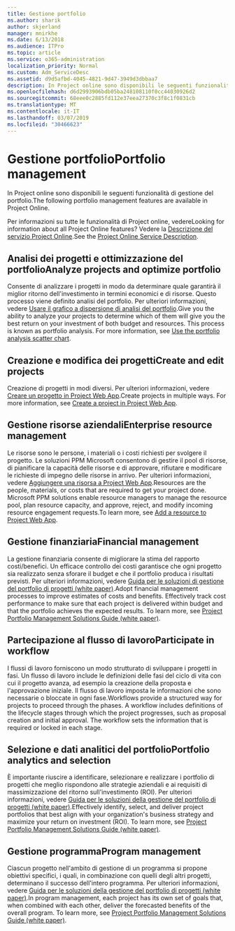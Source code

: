 ```yaml
---
title: Gestione portfolio
ms.author: sharik
author: skjerland
manager: mnirkhe
ms.date: 6/13/2018
ms.audience: ITPro
ms.topic: article
ms.service: o365-administration
localization_priority: Normal
ms.custom: Adm_ServiceDesc
ms.assetid: d9d5afbd-4045-4821-9d47-3949d3dbbaa7
description: In Project online sono disponibili le seguenti funzionalità di gestione del portfolio.
ms.openlocfilehash: d6d2993906bdb05ba248108110f0cc44030926d2
ms.sourcegitcommit: 68eee0c2885fd112e37eea27370c3f8c1f0831cb
ms.translationtype: MT
ms.contentlocale: it-IT
ms.lasthandoff: 03/07/2019
ms.locfileid: "30466623"
---
```

# <a name="portfolio-management"></a><span data-ttu-id="d315b-103">Gestione portfolio</span><span class="sxs-lookup"><span data-stu-id="d315b-103">Portfolio management</span></span>

<span data-ttu-id="d315b-104">In Project online sono disponibili le seguenti funzionalità di gestione del portfolio.</span><span class="sxs-lookup"><span data-stu-id="d315b-104">The following portfolio management features are available in Project Online.</span></span>
  
<span data-ttu-id="d315b-105">Per informazioni su tutte le funzionalità di Project online, vedere</span><span class="sxs-lookup"><span data-stu-id="d315b-105">Looking for information about all Project Online features?</span></span> <span data-ttu-id="d315b-106">Vedere la [Descrizione del servizio Project Online](project-online-service-description.md).</span><span class="sxs-lookup"><span data-stu-id="d315b-106">See the [Project Online Service Description](project-online-service-description.md).</span></span>
  
## <a name="analyze-projects-and-optimize-portfolio"></a><span data-ttu-id="d315b-107">Analisi dei progetti e ottimizzazione del portfolio</span><span class="sxs-lookup"><span data-stu-id="d315b-107">Analyze projects and optimize portfolio</span></span>
<span data-ttu-id="d315b-108"><a name="bkmk_AnalyzeProjects"> </a></span><span class="sxs-lookup"><span data-stu-id="d315b-108"></span></span>

<span data-ttu-id="d315b-p102">Consente di analizzare i progetti in modo da determinare quale garantirà il miglior ritorno dell'investimento in termini economici e di risorse. Questo processo viene definito analisi del portfolio. Per ulteriori informazioni, vedere [Usare il grafico a dispersione di analisi del portfolio](http://go.microsoft.com/fwlink/?LinkID=823665&amp;clcid=0x409).</span><span class="sxs-lookup"><span data-stu-id="d315b-p102">Give you the ability to analyze your projects to determine which of them will give you the best return on your investment of both budget and resources. This process is known as portfolio analysis. For more information, see [Use the portfolio analysis scatter chart](http://go.microsoft.com/fwlink/?LinkID=823665&amp;clcid=0x409).</span></span>
  
## <a name="create-and-edit-projects"></a><span data-ttu-id="d315b-112">Creazione e modifica dei progetti</span><span class="sxs-lookup"><span data-stu-id="d315b-112">Create and edit projects</span></span>
<span data-ttu-id="d315b-113"><a name="bkmk_CreateAndEditProjects"> </a></span><span class="sxs-lookup"><span data-stu-id="d315b-113"></span></span>

<span data-ttu-id="d315b-p103">Creazione di progetti in modi diversi. Per ulteriori informazioni, vedere [Creare un progetto in Project Web App](http://go.microsoft.com/fwlink/?LinkID=746895&amp;clcid=0x409).</span><span class="sxs-lookup"><span data-stu-id="d315b-p103">Create projects in multiple ways. For more information, see [Create a project in Project Web App](http://go.microsoft.com/fwlink/?LinkID=746895&amp;clcid=0x409).</span></span>
  
## <a name="enterprise-resource-management"></a><span data-ttu-id="d315b-116">Gestione risorse aziendali</span><span class="sxs-lookup"><span data-stu-id="d315b-116">Enterprise resource management</span></span>
<span data-ttu-id="d315b-117"><a name="bkmk_ResourceManagement"> </a></span><span class="sxs-lookup"><span data-stu-id="d315b-117"></span></span>

<span data-ttu-id="d315b-p104">Le risorse sono le persone, i materiali o i costi richiesti per svolgere il progetto. Le soluzioni PPM Microsoft consentono di gestire il pool di risorse, di pianificare la capacità delle risorse e di approvare, rifiutare e modificare le richieste di impegno delle risorse in arrivo. Per ulteriori informazioni, vedere [Aggiungere una risorsa a Project Web App](https://go.microsoft.com/fwlink/p/?LinkId=271320).</span><span class="sxs-lookup"><span data-stu-id="d315b-p104">Resources are the people, materials, or costs that are required to get your project done. Microsoft PPM solutions enable resource managers to manage the resource pool, plan resource capacity, and approve, reject, and modify incoming resource engagement requests.To learn more, see [Add a resource to Project Web App](https://go.microsoft.com/fwlink/p/?LinkId=271320).</span></span>
  
## <a name="financial-management"></a><span data-ttu-id="d315b-120">Gestione finanziaria</span><span class="sxs-lookup"><span data-stu-id="d315b-120">Financial management</span></span>
<span data-ttu-id="d315b-121"><a name="bkmk_FinancialManagement"> </a></span><span class="sxs-lookup"><span data-stu-id="d315b-121"></span></span>

<span data-ttu-id="d315b-p105">La gestione finanziaria consente di migliorare la stima del rapporto costi/benefici. Un efficace controllo dei costi garantisce che ogni progetto sia realizzato senza sforare il budget e che il portfolio produca i risultati previsti. Per ulteriori informazioni, vedere [Guida per le soluzioni di gestione del portfolio di progetti (white paper)](https://go.microsoft.com/fwlink/p/?LinkId=402633).</span><span class="sxs-lookup"><span data-stu-id="d315b-p105">Adopt financial management processes to improve estimates of costs and benefits. Effectively track cost performance to make sure that each project is delivered within budget and that the portfolio achieves the expected results. To learn more, see [Project Portfolio Management Solutions Guide (white paper)](https://go.microsoft.com/fwlink/p/?LinkId=402633).</span></span>
  
## <a name="participate-in-workflow"></a><span data-ttu-id="d315b-125">Partecipazione al flusso di lavoro</span><span class="sxs-lookup"><span data-stu-id="d315b-125">Participate in workflow</span></span>
<span data-ttu-id="d315b-126"><a name="bkmk_ParticipateInWorkflow"> </a></span><span class="sxs-lookup"><span data-stu-id="d315b-126"></span></span>

<span data-ttu-id="d315b-p106">I flussi di lavoro forniscono un modo strutturato di sviluppare i progetti in fasi. Un flusso di lavoro include le definizioni delle fasi del ciclo di vita con cui il progetto avanza, ad esempio la creazione della proposta e l'approvazione iniziale. Il flusso di lavoro imposta le informazioni che sono necessarie o bloccate in ogni fase.</span><span class="sxs-lookup"><span data-stu-id="d315b-p106">Workflows provide a structured way for projects to proceed through the phases. A workflow includes definitions of the lifecycle stages through which the project progresses, such as proposal creation and initial approval. The workflow sets the information that is required or locked in each stage.</span></span>
  
## <a name="portfolio-analytics-and-selection"></a><span data-ttu-id="d315b-130">Selezione e dati analitici del portfolio</span><span class="sxs-lookup"><span data-stu-id="d315b-130">Portfolio analytics and selection</span></span>
<span data-ttu-id="d315b-131"><a name="bkmk_PortfolioAnalyticsandSelection"> </a></span><span class="sxs-lookup"><span data-stu-id="d315b-131"></span></span>

<span data-ttu-id="d315b-p107">È importante riuscire a identificare, selezionare e realizzare i portfolio di progetti che meglio rispondono alle strategie aziendali e ai requisiti di massimizzazione del ritorno sull'investimento (ROI). Per ulteriori informazioni, vedere [Guida per le soluzioni della gestione del portfolio di progetti (white paper)](https://go.microsoft.com/fwlink/p/?LinkId=402633).</span><span class="sxs-lookup"><span data-stu-id="d315b-p107">Effectively identify, select, and deliver project portfolios that best align with your organization's business strategy and maximize your return on investment (ROI). To learn more, see [Project Portfolio Management Solutions Guide (white paper)](https://go.microsoft.com/fwlink/p/?LinkId=402633).</span></span>
  
## <a name="program-management"></a><span data-ttu-id="d315b-134">Gestione programma</span><span class="sxs-lookup"><span data-stu-id="d315b-134">Program management</span></span>
<span data-ttu-id="d315b-135"><a name="bkmk_ProgramManagement"> </a></span><span class="sxs-lookup"><span data-stu-id="d315b-135"></span></span>

<span data-ttu-id="d315b-p108">Ciascun progetto nell'ambito di gestione di un programma si propone obiettivi specifici, i quali, in combinazione con quelli degli altri progetti, determinano il successo dell'intero programma. Per ulteriori informazioni, vedere [Guida per le soluzioni della gestione del portfolio di progetti (white paper)](https://go.microsoft.com/fwlink/p/?LinkId=402633).</span><span class="sxs-lookup"><span data-stu-id="d315b-p108">In program management, each project has its own set of goals that, when combined with each other, deliver the forecasted benefits of the overall program. To learn more, see [Project Portfolio Management Solutions Guide (white paper)](https://go.microsoft.com/fwlink/p/?LinkId=402633).</span></span>
  

